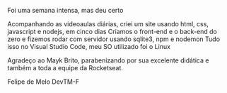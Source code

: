 Foi uma semana intensa, mas deu certo

Acompanhando as videoaulas diárias, criei um site usando html, css, javascript e nodejs, em cinco dias
Criamos o front-end e o back-end do zero e fizemos rodar com servidor usando sqlite3, npm e nodemon
Tudo isso no Visual Studio Code, meu SO utilizado foi o Linux

Agradeço ao Mayk Brito, parabenizando por sua excelente didática e também a toda a equipe da Rocketseat.


Felipe de Melo
DevTM-F